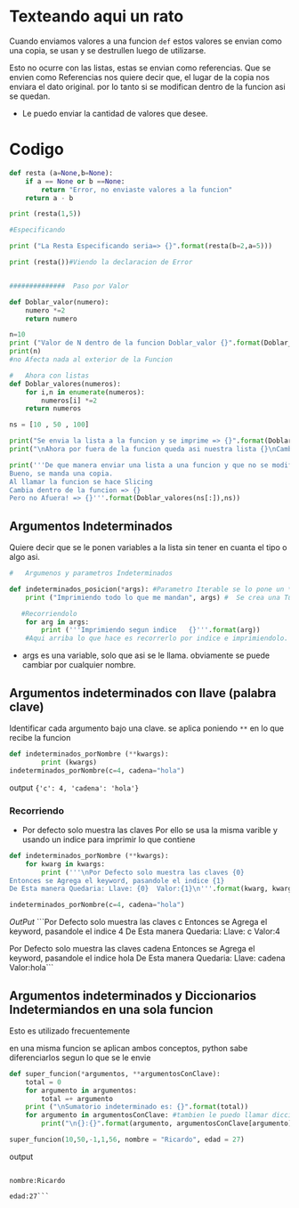 # Texteando aqui un rato

Cuando enviamos valores a una funcion ```def``` estos valores se envian como una copia, se usan y se destrullen luego de utilizarse.

Esto no ocurre con las listas, estas se envian como referencias.
Que se envien como Referencias nos quiere decir que, el lugar de la copia nos enviara el dato original. por lo tanto si se modifican dentro de la funcion asi se quedan. 

* Le puedo enviar la cantidad de valores que desee.

# Codigo
```py
def resta (a=None,b=None):
    if a == None or b ==None:
        return "Error, no enviaste valores a la funcion"
    return a - b

print (resta(1,5))

#Especificando

print ("La Resta Especificando seria=> {}".format(resta(b=2,a=5)))

print (resta())#Viendo la declaracion de Error


##############  Paso por Valor

def Doblar_valor(numero):
    numero *=2
    return numero

n=10
print ("Valor de N dentro de la funcion Doblar_valor {}".format(Doblar_valor(n)))
print(n)
#no Afecta nada al exterior de la Funcion

#   Ahora con listas
def Doblar_valores(numeros):
    for i,n in enumerate(numeros):
        numeros[i] *=2
    return numeros    

ns = [10 , 50 , 100]

print("Se envia la lista a la funcion y se imprime => {}".format(Doblar_valores(ns)))
print("\nAhora por fuera de la funcion queda asi nuestra lista {}\nCambio!".format(ns))

print('''De que manera enviar una lista a una funcion y que no se modifique
Bueno, se manda una copia.
Al llamar la funcion se hace Slicing
Cambia dentro de la funcion => {}
Pero no Afuera! => {}'''.format(Doblar_valores(ns[:]),ns))
```
## Argumentos Indeterminados
Quiere decir que se le ponen variables a la lista sin tener en cuanta el tipo o algo asi. 

```py
#   Argumenos y parametros Indeterminados

def indeterminados_posicion(*args): #Parametro Iterable se lo pone un * y por regla general se le llama args.
    print ("Imprimiendo todo lo que me mandan", args) #  Se crea una Tupla

   #Recorriendolo
    for arg in args:
        print ('''Imprimiendo segun indice   {}'''.format(arg))
    #Aqui arriba lo que hace es recorrerlo por indice e imprimiendolo. 
```
*   args es una variable, solo que asi se le llama. obviamente se puede cambiar por cualquier nombre. 

## Argumentos indeterminados con llave (palabra clave)

Identificar cada argumento bajo una clave. 
se aplica poniendo ```**``` en lo que recibe la funcion
```py
def indeterminados_porNombre (**kwargs):
        print (kwargs)
indeterminados_porNombre(c=4, cadena="hola")
```
output ```{'c': 4, 'cadena': 'hola'}```
### Recorriendo
* Por defecto solo muestra las claves
Por ello se usa la misma varible y usando un indice para imprimir lo que contiene
```py
def indeterminados_porNombre (**kwargs):     
    for kwarg in kwargs:
        print ('''\nPor Defecto solo muestra las claves {0}
Entonces se Agrega el keyword, pasandole el indice {1}
De Esta manera Quedaria: Llave: {0}  Valor:{1}\n'''.format(kwarg, kwargs[kwarg]))

indeterminados_porNombre(c=4, cadena="hola")
```
_OutPut_ ```Por Defecto solo muestra las claves c
Entonces se Agrega el keyword, pasandole el indice 4
De Esta manera Quedaria: Llave: c  Valor:4


Por Defecto solo muestra las claves cadena
Entonces se Agrega el keyword, pasandole el indice hola
De Esta manera Quedaria: Llave: cadena  Valor:hola```

## Argumentos indeterminados y Diccionarios Indetermiandos en una sola funcion
Esto es utilizado frecuentemente

en una misma funcion se aplican ambos conceptos, python sabe diferenciarlos segun lo que se le envie
```py
def super_funcion(*argumentos, **argumentosConClave):
    total = 0
    for argumento in argumentos:
        total =+ argumento
    print ("\nSumatorio indeterminado es: {}".format(total))
    for argumento in argumentosConClave: #tambien le puedo llamar diccionario
        print("\n{}:{}".format(argumento, argumentosConClave[argumento]))

super_funcion(10,50,-1,1,56, nombre = "Ricardo", edad = 27)
```
output
```Sumatorio indeterminado es: 56

nombre:Ricardo

edad:27```